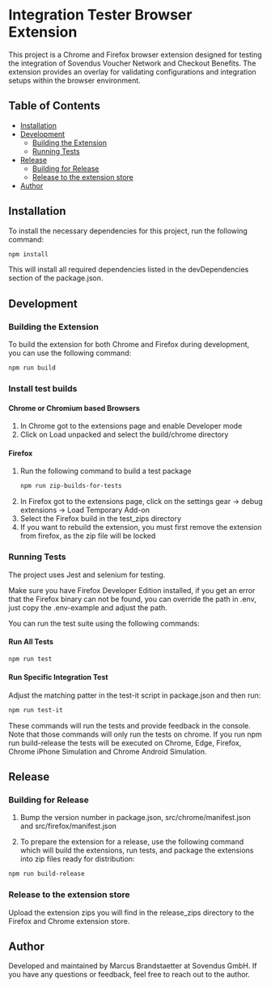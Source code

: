 # Integration Tester Browser Extension

This project is a Chrome and Firefox browser extension designed for testing the integration of Sovendus Voucher Network and Checkout Benefits. The extension provides an overlay for validating configurations and integration setups within the browser environment.

## Table of Contents

- [Installation](#installation)
- [Development](#development)
  - [Building the Extension](#building-the-extension)
  - [Running Tests](#running-tests)
- [Release](#release)
  - [Building for Release](#building-for-release)
  - [Release to the extension store](#release-to-the-extension-store)
- [Author](#author)

## Installation

To install the necessary dependencies for this project, run the following command:

```bash
npm install
```

This will install all required dependencies listed in the devDependencies section of the package.json.

## Development

### Building the Extension

To build the extension for both Chrome and Firefox during development, you can use the following command:

```bash
npm run build
```

### Install test builds

#### Chrome or Chromium based Browsers

1. In Chrome got to the extensions page and enable Developer mode
2. Click on Load unpacked and select the build/chrome directory

#### Firefox

1. Run the following command to build a test package
   ```bash
   npm run zip-builds-for-tests
   ```
2. In Firefox got to the extensions page, click on the settings gear -> debug extensions -> Load Temporary Add-on
3. Select the Firefox build in the test_zips directory
4. If you want to rebuild the extension, you must first remove the extension from firefox, as the zip file will be locked

### Running Tests

The project uses Jest and selenium for testing.

Make sure you have Firefox Developer Edition installed, if you get an error that the Firefox binary can not be found, you can override the path in .env, just copy the .env-example and adjust the path.

You can run the test suite using the following commands:

#### Run All Tests

```bash
npm run test
```

#### Run Specific Integration Test

Adjust the matching patter in the test-it script in package.json and then run:

```bash
npm run test-it
```

These commands will run the tests and provide feedback in the console. Note that those commands will only run the tests on chrome. If you run npm run build-release the tests will be executed on Chrome, Edge, Firefox, Chrome iPhone Simulation and Chrome Android Simulation.

## Release

### Building for Release

1. Bump the version number in package.json, src/chrome/manifest.json and src/firefox/manifest.json

2. To prepare the extension for a release, use the following command which will build the extensions, run tests, and package the extensions into zip files ready for distribution:

```bash
npm run build-release
```

### Release to the extension store

Upload the extension zips you will find in the release_zips directory to the Firefox and Chrome extension store.

## Author

Developed and maintained by Marcus Brandstaetter at Sovendus GmbH. If you have any questions or feedback, feel free to reach out to the author.
